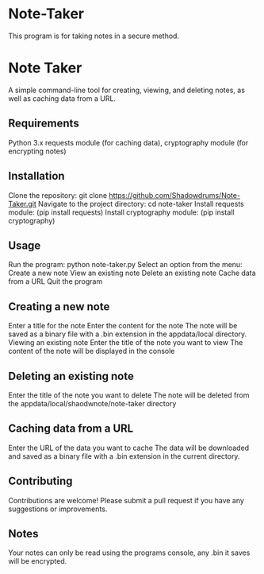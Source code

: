 # Note-Taker
This program is for taking notes in a secure method.

# Note Taker
A simple command-line tool for creating, viewing, and deleting notes, as well as caching data from a URL.

## Requirements
Python 3.x
requests module (for caching data), 
cryptography module (for encrypting notes)
## Installation
Clone the repository: git clone https://github.com/Shadowdrums/Note-Taker.git
Navigate to the project directory: cd note-taker
Install requests module: (pip install requests)
Install cryptography module: (pip install cryptography)
## Usage
Run the program: python note-taker.py
Select an option from the menu:
Create a new note
View an existing note
Delete an existing note
Cache data from a URL
Quit the program
## Creating a new note
Enter a title for the note
Enter the content for the note
The note will be saved as a binary file with a .bin extension in the appdata/local directory.
Viewing an existing note
Enter the title of the note you want to view
The content of the note will be displayed in the console
## Deleting an existing note
Enter the title of the note you want to delete
The note will be deleted from the appdata/local/shaodwnote/note-taker directory
## Caching data from a URL
Enter the URL of the data you want to cache
The data will be downloaded and saved as a binary file with a .bin extension in the current directory.
## Contributing
Contributions are welcome! Please submit a pull request if you have any suggestions or improvements.
## Notes
Your notes can only be read using the programs console, any .bin it saves will be encrypted.
